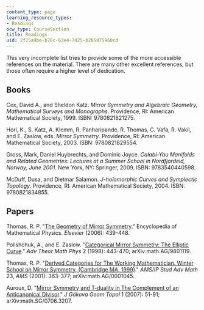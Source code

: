 ```yaml
---
content_type: page
learning_resource_types:
- Readings
ocw_type: CourseSection
title: Readings
uid: 2f75a9be-b76c-63e4-7d25-b285875960cd
---
```


This very incomplete list tries to provide some of the more accessible references on the material. There are many other excellent references, but those often require a higher level of dedication.

Books
-----

Cox, David A., and Sheldon Katz. _Mirror Symmetry and Algebraic Geometry, Mathematical Surveys and Monographs_. Providence, RI: American Mathematical Society, 1999. ISBN: 9780821821275.

Hori, K., S. Katz, A. Klemm, R. Panharipande, R. Thomas, C. Vafa, R. Vakil, and E. Zaslow, eds. _Mirror Symmetry_. Providence, RI: American Mathematical Society, 2003. ISBN: 9780821829554.

Gross, Mark, Daniel Huybrechts, and Dominic Joyce. _Calabi-Yau Manifolds and Related Geometries: Lectures at a Summer School in Nordfjordeid, Norway, June 2001_. New York, NY: Springer, 2009. ISBN: 9783540440598.

McDuff, Dusa, and Dietmar Salamon. _J-holomorphic Curves and Symplectic Topology_. Providence, RI: American Mathematical Society, 2004. ISBN: 9780821834855.

Papers
------

Thomas, R. P. "[The Geometry of Mirror Symmetry](http://arxiv.org/abs/math/0512412)." Encyclopedia of Mathematical Physics. _Elsevier_ (2006): 439-448.

Polishchuk, A., and E. Zaslow. "[Categorical Mirror Symmetry: The Elliptic Curve](http://arxiv.org/abs/math/9801119)." _Adv Theor Math Phys_ 2 (1998): 443-470; arXiv:math.AG/9801119.

Thomas, R. P. "[Derived Categories for The Working Mathematician. Winter School on Mirror Symmetry, (Cambridge MA, 1999)](http://arxiv.org/abs/math/0001045)." _AMS/IP Stud Adv Math_ 23, _AMS_ (2001): 363-377; arXiv:math.AG/0001045.

Auroux, D. "[Mirror Symmetry and T-duality in The Complement of an Anticanonical Divisor](http://arxiv.org/abs/0706.3207)." _J Gökova Geom Topol_ 1 (2007): 51-91; arXiv:math.SG/0706.3207.